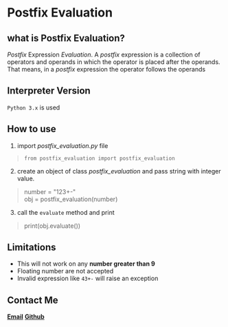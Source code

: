 # Postfix Evaluation
## what is Postfix Evaluation?
_Postfix_ Expression _Evaluation_. A _postfix_ expression is a collection of operators and operands in which the operator is placed after the operands. That means, in a _postfix_ expression the operator follows the operands

## Interpreter Version
`Python 3.x` is used

## How to use
1. import _postfix_evaluation.py_ file
> `from postfix_evaluation import postfix_evaluation`

2. create an object of class _postfix_evaluation_ and pass string with integer value.
> number = "123+-"  
obj = postfix_evaluation(number)

3. call the `evaluate` method and print
> print(obj.evaluate())

## Limitations
+ This will not work on any **number greater than 9**
+ Floating number are not accepted
+ Invalid expression like `43+-` will raise an exception
## Contact Me
[**Email**](mailto:tbhaxor@gmail.com)
[**Github**](https://github.com/tbhaxor)
